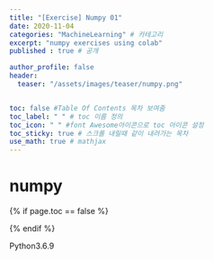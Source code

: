```yaml
---
title: "[Exercise] Numpy 01"
date: 2020-11-04
categories: "MachineLearning" # 카테고리
excerpt: "numpy exercises using colab"
published : true # 공개

author_profile: false
header:
  teaser: "/assets/images/teaser/numpy.png"


toc: false #Table Of Contents 목차 보여줌
toc_label: " " # toc 이름 정의
toc_icon: " " #font Awesome아이콘으로 toc 아이콘 설정
toc_sticky: true # 스크롤 내릴때 같이 내려가는 목차
use_math: true # mathjax
---
```


# numpy

{% if page.toc == false %}
<style>
.page {
  padding-right:0px;
}
</style>
{% endif %}

<span><span class="Python"><i class="fab fa-python"></i> Python</span><span class="PythonVer">3.6.9</span></span>

<script src="https://gist.github.com/ownit4137/fa14d2bc8d917b89ee264cc11df75380.js"></script>

<style>
.gist iframe.render-viewer{
  height:100vh;
}
</style>
